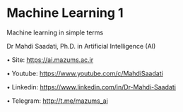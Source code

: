 # Machine Learning 1
Machine learning in simple terms

Dr Mahdi Saadati,
Ph.D. in Artificial Intelligence (AI)

•	Site: https://ai.mazums.ac.ir

•	Youtube: https://www.youtube.com/c/MahdiSaadati

•	Linkedin: https://www.linkedin.com/in/Dr-Mahdi-Saadati

•	Telegram: http://t.me/mazums_ai
